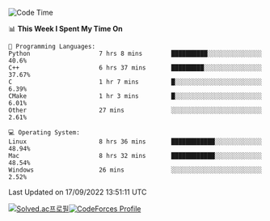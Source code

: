 
<!--START_SECTION:waka-->
![Code Time](http://img.shields.io/badge/Code%20Time-1%2C950%20hrs%2055%20mins-blue)

📊 **This Week I Spent My Time On** 

```text
💬 Programming Languages: 
Python                   7 hrs 8 mins        ██████████░░░░░░░░░░░░░░░   40.6% 
C++                      6 hrs 37 mins       █████████░░░░░░░░░░░░░░░░   37.67% 
C                        1 hr 7 mins         █░░░░░░░░░░░░░░░░░░░░░░░░   6.39% 
CMake                    1 hr 3 mins         █░░░░░░░░░░░░░░░░░░░░░░░░   6.01% 
Other                    27 mins             ░░░░░░░░░░░░░░░░░░░░░░░░░   2.61%

💻 Operating System: 
Linux                    8 hrs 36 mins       ████████████░░░░░░░░░░░░░   48.94% 
Mac                      8 hrs 32 mins       ████████████░░░░░░░░░░░░░   48.54% 
Windows                  26 mins             ░░░░░░░░░░░░░░░░░░░░░░░░░   2.52%

```


 Last Updated on 17/09/2022 13:51:11 UTC
<!--END_SECTION:waka-->
[![Solved.ac프로필](http://mazassumnida.wtf/api/generate_badge?boj=hckim96)](https://solved.ac/hckim96)[![CodeForces Profile](https://cf.leed.at?id=hckim96)](https://codeforces.com/profile/hckim96)
